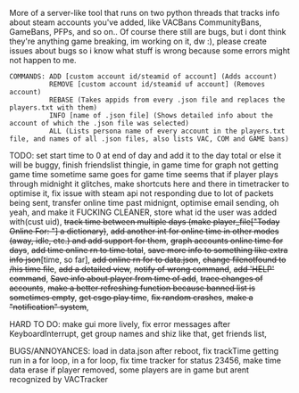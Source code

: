 More of a server-like tool that runs on two python threads that tracks info about steam accounts you've added, like VACBans CommunityBans, GameBans, PFPs, and so on.. Of course there still are bugs, but i dont think they're anything game breaking, im working on it, dw :), please create issues about bugs so i know what stuff is wrong because some errors might not happen to me.

```
COMMANDS: ADD [custom account id/steamid of account] (Adds account)
          REMOVE [custom account id/steamid uf account] (Removes account)
          REBASE (Takes appids from every .json file and replaces the players.txt with them)
          INFO [name of .json file] (Shows detailed info about the account of which the .json file was selected)
          ALL (Lists persona name of every account in the players.txt file, and names of all .json files, also lists VAC, COM and GAME bans)
```

TODO: set start time to 0 at end of day and add it to the day total or else it will be buggy, finish friendslist thingie, in game time for graph not getting game time sometime same goes for game time seems that if player plays through midnight it glitches, make shortcuts here and there in timetracker to optimise it, fix issue with steam api not responding due to lot of packets being sent, transfer online time past midnignt, optimise email sending, oh yeah, and make it FUCKING CLEANER, store what id the user was added with(cust uid), ~~track time between multiple days (make player_file["Today Online For: "] a dictionary)~~, ~~add another int for online time in other modes (away, idle, etc.) and add support for them~~, ~~graph accounts online time for days~~, ~~add time online rn to time total~~, ~~save more info to something like extra info json~~[time, so far], ~~add online rn for to data.json~~, ~~change filenotfound to /his time file~~, ~~add a detailed view~~, ~~notify of wrong command~~, ~~add 'HELP' command~~, ~~Save info about player from time of add~~, ~~trace changes of accounts~~, ~~make a better refreshing function because banned list is sometimes empty~~, ~~get csgo play time~~, ~~fix random crashes~~, ~~make a "notification" system~~,

HARD TO DO: make gui more lively, fix error messages after KeyboardInterrupt, get group names and shiz like that, get friends list,

BUGS/ANNOYANCES: load in data.json after reboot, fix trackTime getting run in a for loop, in a for loop, fix time tracker for status 23456, make time data erase if player removed, some players are in game but arent recognized by VACTracker

